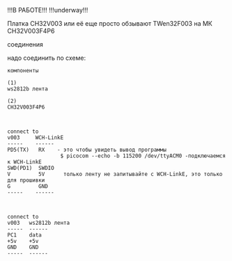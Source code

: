 !!!В РАБОТЕ!!!
!!!underway!!!


Платка CH32V003 или её еще просто обзывают TWen32F003 на МК CH32V003F4P6



соединения

надо соединить по схеме:
~~~
компоненты

(1)
ws2812b лента 

(2)
CH32V003F4P6



connect to
v003     WCH-LinkE
-----    ------ 
PD5(TX)   RX    - это чтобы увидеть вывод программы
                 $ picocom --echo -b 115200 /dev/ttyACM0 -подключаемся к WCH-LinkE 
SWD(PD1)  SWDIO
V         5V      только ленту не запитывайте с WCH-LinkE, это только для прошивки
G         GND    
-----    ------ 



connect to
v003   ws2812b лента 
-----  ------ 
PC1    data
+5v    +5v
GND    GND
-----  ------ 




~~~


